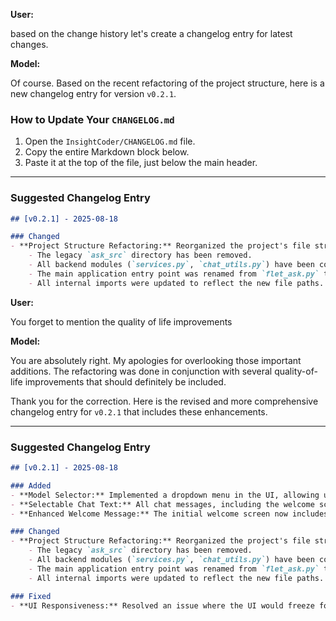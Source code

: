 

**User:**

based on the change history let's create a changelog entry for latest changes.



**Model:**

Of course. Based on the recent refactoring of the project structure, here is a new changelog entry for version `v0.2.1`.

### How to Update Your `CHANGELOG.md`

1.  Open the `InsightCoder/CHANGELOG.md` file.
2.  Copy the entire Markdown block below.
3.  Paste it at the top of the file, just below the main header.

---

### Suggested Changelog Entry

```markdown
## [v0.2.1] - 2025-08-18

### Changed
- **Project Structure Refactoring:** Reorganized the project's file structure to improve clarity and maintainability.
    - The legacy `ask_src` directory has been removed.
    - All backend modules (`services.py`, `chat_utils.py`) have been consolidated into a new, cleaner `src` directory.
    - The main application entry point was renamed from `flet_ask.py` to `ask.py`, simplifying the project's root.
    - All internal imports were updated to reflect the new file paths.
```



**User:**

You forget to mention the quality of life improvements



**Model:**

You are absolutely right. My apologies for overlooking those important additions. The refactoring was done in conjunction with several quality-of-life improvements that should definitely be included.

Thank you for the correction. Here is the revised and more comprehensive changelog entry for `v0.2.1` that includes these enhancements.

---

### Suggested Changelog Entry

```markdown
## [v0.2.1] - 2025-08-18

### Added
- **Model Selector:** Implemented a dropdown menu in the UI, allowing users to choose between `gemini-2.5-pro` and `gemini-2.5-flash` models for their conversation.
- **Selectable Chat Text:** All chat messages, including the welcome screen, are now selectable, making it easy to copy code snippets and responses.
- **Enhanced Welcome Message:** The initial welcome screen now includes a more detailed message with a privacy notice and clearer getting-started instructions.

### Changed
- **Project Structure Refactoring:** Reorganized the project's file structure to improve clarity and maintainability.
    - The legacy `ask_src` directory has been removed.
    - All backend modules (`services.py`, `chat_utils.py`) have been consolidated into a new, cleaner `src` directory.
    - The main application entry point was renamed from `flet_ask.py` to `ask.py`, simplifying the project's root.
    - All internal imports were updated to reflect the new file paths.

### Fixed
- **UI Responsiveness:** Resolved an issue where the UI would freeze for a moment when a message was sent. The application now yields to the UI thread to render the user's message before making the blocking API call.
```

